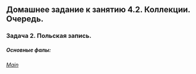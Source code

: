 ## Домашнее задание к занятию 4.2. Коллекции. Очередь.
### Задача 2. Польская запись.
##### Основные фалы:
###### [Main](https://github.com/mcmouse88/PolishNotation/blob/main/src/com/company/Main.java)
